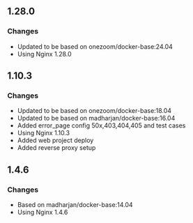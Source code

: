 ## 1.28.0

### Changes

* Updated to be based on onezoom/docker-base:24.04
* Using Nginx 1.28.0

## 1.10.3

### Changes

* Updated to be based on onezoom/docker-base:18.04
* Updated to be based on madharjan/docker-base:16.04
* Added error_page config 50x,403,404,405 and test cases
* Using Nginx 1.10.3
* Added web project deploy
* Added reverse proxy setup

## 1.4.6

### Changes

* Based on madharjan/docker-base:14.04
* Using Nginx 1.4.6
